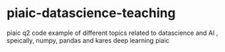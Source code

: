 # piaic-datascience-teaching
piaic q2 code example of different topics related to datascience and AI , speically, numpy, pandas and kares deep learning
piaic
